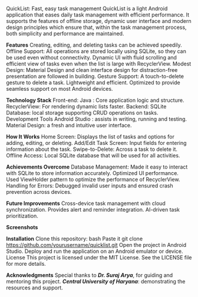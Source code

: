 QuickList: Fast, easy task management
QuickList is a light Android application that eases daily task management with efficient performance. It supports the features of offline storage, dynamic user interface and modern design principles which ensure that, within the task management process, both simplicity and performance are maintained.

**Features**
Creating, editing, and deleting tasks can be achieved speedily.
Offline Support: All operations are stored locally using SQLite, so they can be used even without connectivity.
Dynamic UI with fluid scrolling and efficient view of tasks even when the list is large with RecyclerView.
Modest Design: Material Design and clean interface design for distraction-free presentation are followed in building.
Gesture Support: A touch-to-delete gesture to delete a task.
Lightweight and efficient. Optimized to provide seamless support on most Android devices.

**Technology Stack**
Front-end:
Java : Core application logic and structure.
RecyclerView: For rendering dynamic lists faster.
Backend:
SQLite Database: local storage supporting CRUD operations on tasks.
Development Tools
Android Studio : assists in writing, running and testing.
Material Design: a fresh and intuitive user interface.

**How It Works**
Home Screen: Displays the list of tasks and options for adding, editing, or deleting.
Add/Edit Task Screen: Input fields for entering information about the task.
Swipe-to-Delete: Across a task to delete it.
Offline Access: Local SQLite database that will be used for all activities.

**Achievements Overcome**
Database Management: Made it easy to interact with SQLite to store information accurately.
Optimized UI performance. Used ViewHolder pattern to optimize the performance of RecyclerView.
Handling for Errors: Debugged invalid user inputs and ensured crash prevention across devices.

**Future Improvements**
Cross-device task management with cloud synchronization.
Provides alert and reminder integration.
AI-driven task prioritization.

**Screenshots**


**Installation**
Clone this repository:
bash
Paste it
git clone https://github.com/yourusername/quicklist.git
Open the project in Android Studio.
Deploy and run the application on an Android emulator or device.
License
This project is licensed under the MIT License. See the LICENSE file for more details.

**Acknowledgments**
Special thanks to _**Dr. Suraj Arya**_, for guiding and mentoring this project. 
_**Central University of Haryana**_: demonstrating the resources and support.
